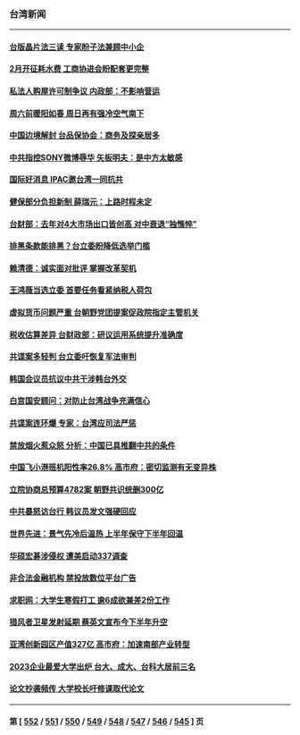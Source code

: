 ### 台湾新闻
---
#### [台版晶片法三读 专家盼子法兼顾中小企](../../pages/ncid1349361/n13902358.md) 
#### [2月开征耗水费 工商协进会盼配套更完整](../../pages/ncid1349361/n13902360.md) 
#### [私法人购屋许可制争议 内政部：不影响营运](../../pages/ncid1349361/n13902361.md) 
#### [周六前暖阳如春 周日再有强冷空气南下](../../pages/ncid1349361/n13902364.md) 
#### [中国边境解封 台品保协会：商务及探亲居多](../../pages/ncid1349361/n13902326.md) 
#### [中共指控SONY微博辱华 矢板明夫：是中方太敏感](../../pages/ncid1349361/n13902346.md) 
#### [国际好消息 IPAC邀台湾一同抗共](../../pages/ncid1349361/n13902345.md) 
#### [健保部分负担新制 薛瑞元：上路时程未定](../../pages/ncid1349361/n13902331.md) 
#### [台财部：去年对4大市场出口皆创高 对中衰退“独憔悴”](../../pages/ncid1349361/n13902290.md) 
#### [排黑条款能排黑？台立委盼降低选举门槛](../../pages/ncid1349361/n13902236.md) 
#### [赖清德：诚实面对批评 掌握改革契机](../../pages/ncid1349361/n13902244.md) 
#### [王鸿薇当选立委 首要任务看紧纳税人荷包](../../pages/ncid1349361/n13902287.md) 
#### [虚拟货币问题严重 台朝野党团提案促政院指定主管机关](../../pages/ncid1349361/n13902298.md) 
#### [税收估算差异 台财政部：研议运用系统提升准确度](../../pages/ncid1349361/n13902297.md) 
#### [共谍案多轻判 台立委吁恢复军法审判](../../pages/ncid1349361/n13902257.md) 
#### [韩国会议员抗议中共干涉韩台外交](../../pages/ncid1349361/n13900978.md) 
#### [白宫国安顾问：对防止台湾战争充满信心](../../pages/ncid1349361/n13901059.md) 
#### [共谍案连环爆 专家：台湾应司法严惩](../../pages/ncid1349361/n13899943.md) 
#### [禁放烟火惹众怒 分析：中国已具推翻中共的条件](../../pages/ncid1349361/n13900491.md) 
#### [中国飞小港班机阳性率26.8% 高市府：密切监测有无变异株](../../pages/ncid1349361/n13900895.md) 
#### [立院协商总预算4782案 朝野共识统删300亿](../../pages/ncid1349361/n13900882.md) 
#### [中共暴怒访台行 韩议员发文强硬回应](../../pages/ncid1349361/n13900871.md) 
#### [世界先进：景气先冷后温热 上半年保守下半年回温](../../pages/ncid1349361/n13900880.md) 
#### [华硕宏碁涉侵权 遭美启动337调查](../../pages/ncid1349361/n13900875.md) 
#### [非合法金融机构 禁投放数位平台广告](../../pages/ncid1349361/n13900869.md) 
#### [求职网：大学生寒假打工 逾6成欲兼差2份工作](../../pages/ncid1349361/n13900907.md) 
#### [猎风者卫星发射延期 蔡英文宣布今下半年升空](../../pages/ncid1349361/n13900908.md) 
#### [亚湾创新园区产值327亿 高市府：加速南部产业转型](../../pages/ncid1349361/n13900917.md) 
#### [2023企业最爱大学出炉 台大、成大、台科大居前三名](../../pages/ncid1349361/n13900920.md) 
#### [论文抄袭频传 大学校长吁修课取代论文](../../pages/ncid1349361/n13900915.md) 

---
#### 第 [ [552](./552.md) / [551](./551.md) / [550](./550.md) / [549](./549.md) / [548](./548.md) / [547](./547.md) / [546](./546.md) / [545](./545.md) ] 页
